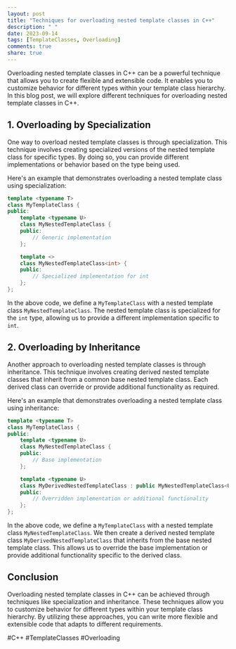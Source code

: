```yaml
---
layout: post
title: "Techniques for overloading nested template classes in C++"
description: " "
date: 2023-09-14
tags: [TemplateClasses, Overloading]
comments: true
share: true
---
```


Overloading nested template classes in C++ can be a powerful technique that allows you to create flexible and extensible code. It enables you to customize behavior for different types within your template class hierarchy. In this blog post, we will explore different techniques for overloading nested template classes in C++.

## 1. Overloading by Specialization ##

One way to overload nested template classes is through specialization. This technique involves creating specialized versions of the nested template class for specific types. By doing so, you can provide different implementations or behavior based on the type being used.

Here's an example that demonstrates overloading a nested template class using specialization:

```cpp
template <typename T>
class MyTemplateClass {
public:
    template <typename U>
    class MyNestedTemplateClass {
    public:
        // Generic implementation
    };

    template <>
    class MyNestedTemplateClass<int> {
    public:
        // Specialized implementation for int
    };
};
```

In the above code, we define a `MyTemplateClass` with a nested template class `MyNestedTemplateClass`. The nested template class is specialized for the `int` type, allowing us to provide a different implementation specific to `int`.

## 2. Overloading by Inheritance ##

Another approach to overloading nested template classes is through inheritance. This technique involves creating derived nested template classes that inherit from a common base nested template class. Each derived class can override or provide additional functionality as required.

Here's an example that demonstrates overloading a nested template class using inheritance:

```cpp
template <typename T>
class MyTemplateClass {
public:
    template <typename U>
    class MyNestedTemplateClass {
    public:
        // Base implementation
    };

    template <typename U>
    class MyDerivedNestedTemplateClass : public MyNestedTemplateClass<U> {
    public:
        // Overridden implementation or additional functionality
    };
};
```

In the above code, we define a `MyTemplateClass` with a nested template class `MyNestedTemplateClass`. We then create a derived nested template class `MyDerivedNestedTemplateClass` that inherits from the base nested template class. This allows us to override the base implementation or provide additional functionality specific to the derived class.

## Conclusion ##

Overloading nested template classes in C++ can be achieved through techniques like specialization and inheritance. These techniques allow you to customize behavior for different types within your template class hierarchy. By utilizing these approaches, you can write more flexible and extensible code that adapts to different requirements.

#C++ #TemplateClasses #Overloading
